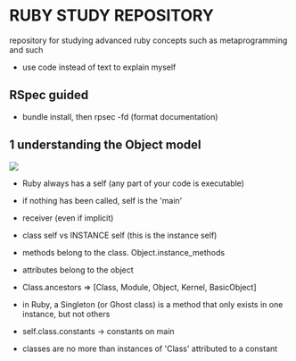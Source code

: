 # RUBY STUDY REPOSITORY
repository for studying advanced ruby concepts such as metaprogramming and such

- use code instead of text to explain myself

## RSpec guided

-  bundle install, then rpsec -fd (format documentation)

## 1 understanding the Object model

![](https://i.stack.imgur.com/tBVGQ.png)

- Ruby always has a self (any part of your code is executable)
- if nothing has been called, self is the 'main'
- receiver (even if implicit)
- class self vs INSTANCE self (this is the instance self)

- methods belong to the class. Object.instance_methods
- attributes belong to the object

- Class.ancestors => [Class, Module, Object, Kernel, BasicObject]

- in Ruby, a Singleton (or Ghost class) is a method that only exists in one instance, but not others

- self.class.constants -> constants on main
- classes are no more than instances of 'Class' attributed to a constant



